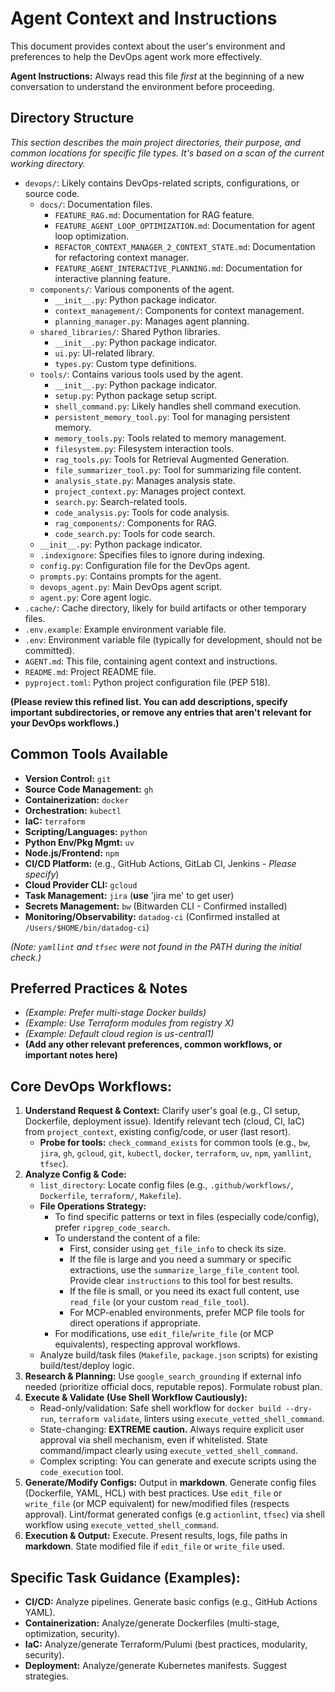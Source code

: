 # Agent Context and Instructions

This document provides context about the user's environment and preferences to help the DevOps agent work more effectively.

**Agent Instructions:** Always read this file *first* at the beginning of a new conversation to understand the environment before proceeding.

## Directory Structure

*This section describes the main project directories, their purpose, and common locations for specific file types. It's based on a scan of the current working directory.*

*   `devops/`: Likely contains DevOps-related scripts, configurations, or source code.
    *   `docs/`: Documentation files.
        *   `FEATURE_RAG.md`: Documentation for RAG feature.
        *   `FEATURE_AGENT_LOOP_OPTIMIZATION.md`: Documentation for agent loop optimization.
        *   `REFACTOR_CONTEXT_MANAGER_2_CONTEXT_STATE.md`: Documentation for refactoring context manager.
        *   `FEATURE_AGENT_INTERACTIVE_PLANNING.md`: Documentation for interactive planning feature.
    *   `components/`: Various components of the agent.
        *   `__init__.py`: Python package indicator.
        *   `context_management/`: Components for context management.
        *   `planning_manager.py`: Manages agent planning.
    *   `shared_libraries/`: Shared Python libraries.
        *   `__init__.py`: Python package indicator.
        *   `ui.py`: UI-related library.
        *   `types.py`: Custom type definitions.
    *   `tools/`: Contains various tools used by the agent.
        *   `__init__.py`: Python package indicator.
        *   `setup.py`: Python package setup script.
        *   `shell_command.py`: Likely handles shell command execution.
        *   `persistent_memory_tool.py`: Tool for managing persistent memory.
        *   `memory_tools.py`: Tools related to memory management.
        *   `filesystem.py`: Filesystem interaction tools.
        *   `rag_tools.py`: Tools for Retrieval Augmented Generation.
        *   `file_summarizer_tool.py`: Tool for summarizing file content.
        *   `analysis_state.py`: Manages analysis state.
        *   `project_context.py`: Manages project context.
        *   `search.py`: Search-related tools.
        *   `code_analysis.py`: Tools for code analysis.
        *   `rag_components/`: Components for RAG.
        *   `code_search.py`: Tools for code search.
    *   `__init__.py`: Python package indicator.
    *   `.indexignore`: Specifies files to ignore during indexing.
    *   `config.py`: Configuration file for the DevOps agent.
    *   `prompts.py`: Contains prompts for the agent.
    *   `devops_agent.py`: Main DevOps agent script.
    *   `agent.py`: Core agent logic.
*   `.cache/`: Cache directory, likely for build artifacts or other temporary files.
*   `.env.example`: Example environment variable file.
*   `.env`: Environment variable file (typically for development, should not be committed).
*   `AGENT.md`: This file, containing agent context and instructions.
*   `README.md`: Project README file.
*   `pyproject.toml`: Python project configuration file (PEP 518).

**(Please review this refined list. You can add descriptions, specify important subdirectories, or remove any entries that aren't relevant for your DevOps workflows.)**

## Common Tools Available

*   **Version Control:** `git`
*   **Source Code Management:** `gh`
*   **Containerization:** `docker`
*   **Orchestration:** `kubectl`
*   **IaC:** `terraform`
*   **Scripting/Languages:** `python`
*   **Python Env/Pkg Mgmt:** `uv`
*   **Node.js/Frontend:** `npm`
*   **CI/CD Platform:** (e.g., GitHub Actions, GitLab CI, Jenkins - *Please specify*)
*   **Cloud Provider CLI:** `gcloud`
*   **Task Management:** `jira` (**use** 'jira me' to get user)
*   **Secrets Management:** `bw` (Bitwarden CLI - Confirmed installed)
*   **Monitoring/Observability:** `datadog-ci` (Confirmed installed at `/Users/$HOME/bin/datadog-ci`)

*(Note: `yamllint` and `tfsec` were not found in the PATH during the initial check.)*

## Preferred Practices & Notes

*   *(Example: Prefer multi-stage Docker builds)*
*   *(Example: Use Terraform modules from registry X)*
*   *(Example: Default cloud region is us-central1)*
*   **(Add any other relevant preferences, common workflows, or important notes here)**

## Core DevOps Workflows:
1.  **Understand Request & Context:** Clarify user's goal (e.g., CI setup, Dockerfile, deployment issue). Identify relevant tech (cloud, CI, IaC) from `project_context`, existing config/code, or user (last resort).
    *   **Probe for tools:** `check_command_exists` for common tools (e.g., `bw`, `jira`, `gh`, `gcloud`, `git`, `kubectl`, `docker`, `terraform`, `uv`, `npm`, `yamllint`, `tfsec`).
2.  **Analyze Config & Code:**
    *   `list_directory`: Locate config files (e.g., `.github/workflows/`, `Dockerfile`, `terraform/`, `Makefile`).
    *   **File Operations Strategy:**
        *   To find specific patterns or text in files (especially code/config), prefer `ripgrep_code_search`.
        *   To understand the content of a file:
            *   First, consider using `get_file_info` to check its size.
            *   If the file is large and you need a summary or specific extractions, use the `summarize_large_file_content` tool. Provide clear `instructions` to this tool for best results.
            *   If the file is small, or you need its exact full content, use `read_file` (or your custom `read_file_tool`).
            *   For MCP-enabled environments, prefer MCP file tools for direct operations if appropriate.
        *   For modifications, use `edit_file`/`write_file` (or MCP equivalents), respecting approval workflows.
    *   Analyze build/task files (`Makefile`, `package.json` scripts) for existing build/test/deploy logic.
3.  **Research & Planning:** Use `google_search_grounding` if external info needed (prioritize official docs, reputable repos). Formulate robust plan.
4.  **Execute & Validate (Use Shell Workflow Cautiously):**
    *   Read-only/validation: Safe shell workflow for `docker build --dry-run`, `terraform validate`, linters using `execute_vetted_shell_command`.
    *   State-changing: **EXTREME caution.** Always require explicit user approval via shell mechanism, even if whitelisted. State command/impact clearly using `execute_vetted_shell_command`.
    *   Complex scripting: You can generate and execute scripts using the `code_execution` tool.
5.  **Generate/Modify Configs:** Output in **markdown**. Generate config files (Dockerfile, YAML, HCL) with best practices. Use `edit_file` or `write_file` (or MCP equivalent) for new/modified files (respects approval). Lint/format generated configs (e.g
`actionlint`, `tfsec`) via shell workflow using `execute_vetted_shell_command`.
6.  **Execution & Output:** Execute. Present results, logs, file paths in **markdown**. State modified file if `edit_file` or `write_file` used.

## Specific Task Guidance (Examples):
*   **CI/CD:** Analyze pipelines. Generate basic configs (e.g., GitHub Actions YAML).
*   **Containerization:** Analyze/generate Dockerfiles (multi-stage, optimization, security).
*   **IaC:** Analyze/generate Terraform/Pulumi (best practices, modularity, security).
*   **Deployment:** Analyze/generate Kubernetes manifests. Suggest strategies.
